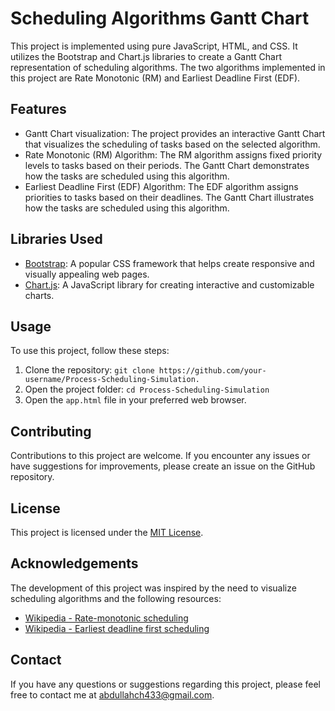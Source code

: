 # Scheduling Algorithms Gantt Chart

This project is implemented using pure JavaScript, HTML, and CSS. It utilizes the Bootstrap and Chart.js libraries to create a Gantt Chart representation of scheduling algorithms. The two algorithms implemented in this project are Rate Monotonic (RM) and Earliest Deadline First (EDF).

## Features

- Gantt Chart visualization: The project provides an interactive Gantt Chart that visualizes the scheduling of tasks based on the selected algorithm.
- Rate Monotonic (RM) Algorithm: The RM algorithm assigns fixed priority levels to tasks based on their periods. The Gantt Chart demonstrates how the tasks are scheduled using this algorithm.
- Earliest Deadline First (EDF) Algorithm: The EDF algorithm assigns priorities to tasks based on their deadlines. The Gantt Chart illustrates how the tasks are scheduled using this algorithm.

## Libraries Used

- [Bootstrap](https://getbootstrap.com/): A popular CSS framework that helps create responsive and visually appealing web pages.
- [Chart.js](https://www.chartjs.org/): A JavaScript library for creating interactive and customizable charts.

## Usage

To use this project, follow these steps:

1. Clone the repository: `git clone https://github.com/your-username/Process-Scheduling-Simulation.`
2. Open the project folder: `cd Process-Scheduling-Simulation`
3. Open the `app.html` file in your preferred web browser.

## Contributing

Contributions to this project are welcome. If you encounter any issues or have suggestions for improvements, please create an issue on the GitHub repository.

## License

This project is licensed under the [MIT License](LICENSE).

## Acknowledgements

The development of this project was inspired by the need to visualize scheduling algorithms and the following resources:

- [Wikipedia - Rate-monotonic scheduling](https://en.wikipedia.org/wiki/Rate-monotonic_scheduling)
- [Wikipedia - Earliest deadline first scheduling](https://en.wikipedia.org/wiki/Earliest_deadline_first_scheduling)

## Contact

If you have any questions or suggestions regarding this project, please feel free to contact me at [abdullahch433@gmail.com](mailto:abdullahch433@gmail.com).
